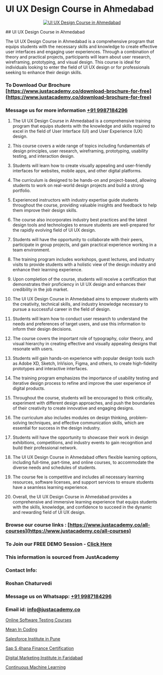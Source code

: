 # UI UX Design Course in Ahmedabad

<p align="center">
  <a href="https://justacademy.co/all-courses">
    <img src="https://i.ibb.co/P5KtSQ2/ui-ux.png" alt="UI UX Design Course in Ahmedabad">
  </a>
</p>
## UI UX Design Course in Ahmedabad

The UI UX Design Course in Ahmedabad is a comprehensive program that equips students with the necessary skills and knowledge to create effective user interfaces and engaging user experiences. Through a combination of theory and practical projects, participants will learn about user research, wireframing, prototyping, and visual design. This course is ideal for individuals looking to enter the field of UI UX design or for professionals seeking to enhance their design skills.
### To Download Our Brochure [https://www.justacademy.co/download-brochure-for-free](https://www.justacademy.co/download-brochure-for-free)
### Message us for more information [+91 9987184296](https://api.whatsapp.com/send?phone=919987184296)
1) The UI UX Design Course in Ahmedabad is a comprehensive training program that equips students with the knowledge and skills required to excel in the field of User Interface (UI) and User Experience (UX) design.

2) This course covers a wide range of topics including fundamentals of design principles, user research, wireframing, prototyping, usability testing, and interaction design.

3) Students will learn how to create visually appealing and user-friendly interfaces for websites, mobile apps, and other digital platforms.

4) The curriculum is designed to be hands-on and project-based, allowing students to work on real-world design projects and build a strong portfolio.

5) Experienced instructors with industry expertise guide students throughout the course, providing valuable insights and feedback to help them improve their design skills.

6) The course also incorporates industry best practices and the latest design tools and technologies to ensure students are well-prepared for the rapidly evolving field of UI UX design.

7) Students will have the opportunity to collaborate with their peers, participate in group projects, and gain practical experience working in a team environment.

8) The training program includes workshops, guest lectures, and industry visits to provide students with a holistic view of the design industry and enhance their learning experience.

9) Upon completion of the course, students will receive a certification that demonstrates their proficiency in UI UX design and enhances their credibility in the job market.

10) The UI UX Design Course in Ahmedabad aims to empower students with the creativity, technical skills, and industry knowledge necessary to pursue a successful career in the field of design.

11) Students will learn how to conduct user research to understand the needs and preferences of target users, and use this information to inform their design decisions.

12) The course covers the important role of typography, color theory, and visual hierarchy in creating effective and visually appealing designs that resonate with users.

13) Students will gain hands-on experience with popular design tools such as Adobe XD, Sketch, InVision, Figma, and others, to create high-fidelity prototypes and interactive interfaces.

14) The training program emphasizes the importance of usability testing and iterative design process to refine and improve the user experience of digital products.

15) Throughout the course, students will be encouraged to think critically, experiment with different design approaches, and push the boundaries of their creativity to create innovative and engaging designs.

16) The curriculum also includes modules on design thinking, problem-solving techniques, and effective communication skills, which are essential for success in the design industry.

17) Students will have the opportunity to showcase their work in design exhibitions, competitions, and industry events to gain recognition and build their professional network.

18) The UI UX Design Course in Ahmedabad offers flexible learning options, including full-time, part-time, and online courses, to accommodate the diverse needs and schedules of students.

19) The course fee is competitive and includes all necessary learning resources, software licenses, and support services to ensure students have a seamless learning experience.

20) Overall, the UI UX Design Course in Ahmedabad provides a comprehensive and immersive learning experience that equips students with the skills, knowledge, and confidence to succeed in the dynamic and rewarding field of UI UX design.

### Browse our course links : [https://www.justacademy.co/all-courses](https://www.justacademy.co/all-courses) 
### To Join our FREE DEMO Session - [Click Here](https://www.justacademy.co/register-for-course-demo)


### This information is sourced from JustAcademy
### Contact Info:
### Roshan Chaturvedi
### Message us on Whatsapp: [+91 9987184296](https://api.whatsapp.com/send?phone=919987184296)
### Email id: [info@justacademy.co](mailto:info@justacademy.co)
                
[Online Software Testing Courses](https://www.linkedin.com/pulse/online-software-testing-courses-justacademy-ahmedabad-d5lze?trackingId=ZSuDlsSTOOH3C5ftnvp2TQ%3D%3D&lipi=urn%3Ali%3Apage%3Ad_flagship3_company_admin%3BBLvwE5WSQ1yNRcYM20AJ%2Fw%3D%3D)

[Mean In Coding](https://www.linkedin.com/pulse/mean-coding-justacademy-chennai-xsgve?trackingId=n6%2B%2Bd6Uq30lvJkySj53xMg%3D%3D&lipi=urn%3Ali%3Apage%3Ad_flagship3_company_admin%3BY%2BEec76oRFK6%2FI%2F%2BB9X%2Fdw%3D%3D)

[Salesforce Institute in Pune](https://medium.com/@abhidnya.1068/salesforce-institute-in-pune-a654f7e190ba)

[Sap S 4hana Finance Certification](https://medium.com/@kamblerajas684/sap-s-4hana-finance-certification-372be8845527)

[Digital Marketing Institute in Faridabad](https://justacademyin.github.io/justacademy/digital-marketing-institute-in-faridabad)

[Continuous Machine Learning](https://justacademyin.github.io/justacademy/continuous-machine-learning)

